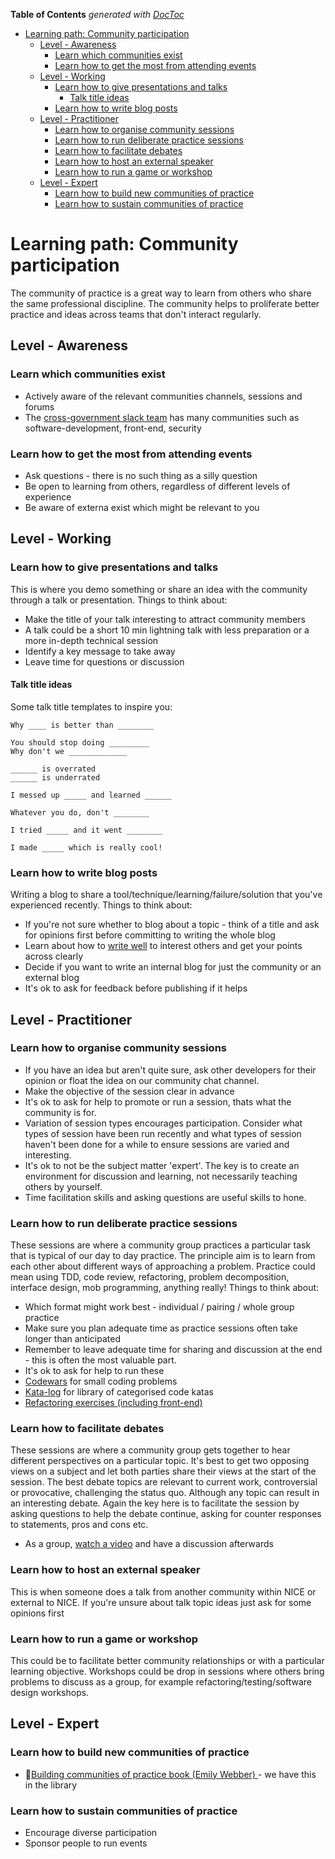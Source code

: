 <!-- START doctoc generated TOC please keep comment here to allow auto update -->
<!-- DON'T EDIT THIS SECTION, INSTEAD RE-RUN doctoc TO UPDATE -->
**Table of Contents**  *generated with [DocToc](https://github.com/thlorenz/doctoc)*

- [Learning path: Community participation](#learning-path-community-participation)
  - [Level - Awareness](#level---awareness)
    - [Learn which communities exist](#learn-which-communities-exist)
    - [Learn how to get the most from attending events](#learn-how-to-get-the-most-from-attending-events)
  - [Level - Working](#level---working)
    - [Learn how to give presentations and talks](#learn-how-to-give-presentations-and-talks)
      - [Talk title ideas](#talk-title-ideas)
    - [Learn how to write blog posts](#learn-how-to-write-blog-posts)
  - [Level - Practitioner](#level---practitioner)
    - [Learn how to organise community sessions](#learn-how-to-organise-community-sessions)
    - [Learn how to run deliberate practice sessions](#learn-how-to-run-deliberate-practice-sessions)
    - [Learn how to facilitate debates](#learn-how-to-facilitate-debates)
    - [Learn how to host an external speaker](#learn-how-to-host-an-external-speaker)
    - [Learn how to run a game or workshop](#learn-how-to-run-a-game-or-workshop)
  - [Level - Expert](#level---expert)
    - [Learn how to build new communities of practice](#learn-how-to-build-new-communities-of-practice)
    - [Learn how to sustain communities of practice](#learn-how-to-sustain-communities-of-practice)

<!-- END doctoc generated TOC please keep comment here to allow auto update -->

# Learning path: Community participation

The community of practice is a great way to learn from others who share the same professional discipline.  The community helps to proliferate better practice and ideas across teams that don't interact regularly.

## Level - Awareness

### Learn which communities exist
- Actively aware of the relevant communities channels, sessions and forums 
- The [cross-government slack team](https://ukgovernmentdigital.slack.com/) has many communities such as software-development, front-end, security 

### Learn how to get the most from attending events
- Ask questions - there is no such thing as a silly question
- Be open to learning from others, regardless of different levels of experience
- Be aware of externa exist which might be relevant to you
  
## Level - Working

### Learn how to give presentations and talks
This is where you demo something or share an idea with the community through a talk or presentation.  Things to think about:
* Make the title of your talk interesting to attract community members
* A talk could be a short 10 min lightning talk with less preparation or a more in-depth technical session 
* Identify a key message to take away
* Leave time for questions or discussion

#### Talk title ideas

Some talk title templates to inspire you:

```
Why ____ is better than ________

You should stop doing _________ 
Why don't we _____________

______ is overrated
______ is underrated

I messed up _____ and learned ______

Whatever you do, don't ________

I tried _____ and it went ________

I made _____ which is really cool!
```

### Learn how to write blog posts
Writing a blog to share a tool/technique/learning/failure/solution that you've experienced recently. Things to think about:
* If you're not sure whether to blog about a topic - think of a title and ask for opinions first before committing to writing the whole blog
* Learn about how to [write well](https://www.julian.com/guide/write/intro) to interest others and get your points across clearly
* Decide if you want to write an internal blog for just the community or an external blog
* It's ok to ask for feedback before publishing if it helps


## Level - Practitioner

### Learn how to organise community sessions

* If you have an idea but aren't quite sure, ask other developers for their opinion or float the idea on our community chat channel.
* Make the objective of the session clear in advance
* It's ok to ask for help to promote or run a session, thats what the community is for.
* Variation of session types encourages participation.  Consider what types of session have been run recently and what types of session haven't been done for a while to ensure sessions are varied and interesting.
* It's ok to not be the subject matter 'expert'.  The key is to create an environment for discussion and learning, not necessarily teaching others by yourself.  
* Time facilitation skills and asking questions are useful skills to hone.

### Learn how to run deliberate practice sessions
These sessions are where a community group practices a particular task that is typical of our day to day practice.  The principle aim is to learn from each other about different ways of approaching a problem.  Practice could mean using TDD, code review, refactoring, problem decomposition, interface design, mob programming, anything really!
Things to think about:
* Which format might work best - individual / pairing / whole group practice
* Make sure you plan adequate time as practice sessions often take longer than anticipated
* Remember to leave adequate time for sharing and discussion at the end - this is often the most valuable part.
* It's ok to ask for help to run these
* [Codewars](https://www.codewars.com/dashboard) for small coding problems
* [Kata-log](https://kata-log.rocks/) for library of categorised code katas
* [Refactoring exercises (including front-end)](https://understandlegacycode.com/blog/5-coding-exercises-to-practice-refactoring-legacy-code/)

### Learn how to facilitate debates
These sessions are where a community group gets together to hear different perspectives on a particular topic.  It's best to get two opposing views on a subject and let both parties share their views at the start of the session.  The best debate topics are relevant to current work, controversial or provocative, challenging the status quo.  Although any topic can result in an interesting debate.  Again the key here is to facilitate the session by asking questions to help the debate continue, asking for counter responses to statements, pros and cons etc.

- As a group, [watch a video](https://www.youtube.com/channel/UCCfqyGl3nq_V0bo64CjZh8g) and have a discussion afterwards

### Learn how to host an external speaker
This is when someone does a talk from another community within NICE or external to NICE.  If you're unsure about talk topic ideas just ask for some opinions first 

### Learn how to run a game or workshop
This could be to facilitate better community relationships or with a particular learning objective.  Workshops could be drop in sessions where others bring problems to discuss as a group, for example refactoring/testing/software design workshops.

## Level - Expert

### Learn how to build new communities of practice
- 📘[Building communities of practice book (Emily Webber) ](https://emilywebber.co.uk/building-successful-communities-of-practice/) - we have this in the library

### Learn how to sustain communities of practice
- Encourage diverse participation
- Sponsor people to run events




